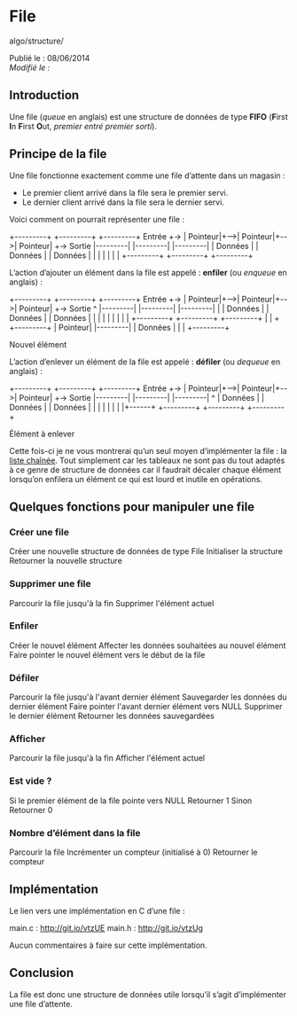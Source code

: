 File
====
algo/structure/

Publié le : 08/06/2014  
*Modifié le :*

## Introduction

Une file (*queue* en anglais) est une structure de données de type **FIFO** (**F**irst **I**n **F**irst **O**ut, *premier entré premier sorti*).

## Principe de la file

Une file fonctionne exactement comme une file d’attente dans un magasin :

- Le premier client arrivé dans la file sera le premier servi.
- Le dernier client arrivé dans la file sera le dernier servi.

Voici comment on pourrait représenter une file :

+---------+    +---------+    +---------+
Entrée +-> | Pointeur|+-->| Pointeur|+-->| Pointeur| +-> Sortie
|---------|    |---------|    |---------|
| Données |    | Données |    | Données |
|         |    |         |    |         |
+---------+    +---------+    +---------+

L’action d’ajouter un élément dans la file est appelé : **enfiler** (ou *enqueue* en anglais) :

+---------+    +---------+    +---------+
Entrée +-> | Pointeur|+-->| Pointeur|+-->| Pointeur| +-> Sortie
^      |---------|    |---------|    |---------|
|      | Données |    | Données |    | Données |
|      |         |    |         |    |         |
|      +---------+    +---------+    +---------+
|
|
+
+---------+
| Pointeur|
|---------|
| Données |
|         |
+---------+

Nouvel élément

L’action d’enlever un élément de la file est appelé : **défiler** (ou *dequeue* en anglais) :

+---------+    +---------+    +---------+
Entrée +-> | Pointeur|+-->| Pointeur|+-->| Pointeur| +-> Sortie
|---------|    |---------|    |---------|       ^
| Données |    | Données |    | Données |       |
|         |    |         |    |         |+------+
+---------+    +---------+    +---------+

Élément à enlever

Cette fois-ci je ne vous montrerai qu’un seul moyen d’implémenter la file : la [liste chaînée](http://napnac.ga/algo/structure/liste_chainee.html). Tout simplement car les tableaux ne sont pas du tout adaptés à ce genre de structure de données car il faudrait décaler chaque élément lorsqu’on enfilera un élément ce qui est lourd et inutile en opérations.

## Quelques fonctions pour manipuler une file

### Créer une file

Créer une nouvelle structure de données de type File
Initialiser la structure
Retourner la nouvelle structure

### Supprimer une file

Parcourir la file jusqu'à la fin
Supprimer l'élément actuel

### Enfiler

Créer le nouvel élément
Affecter les données souhaitées au nouvel élément
Faire pointer le nouvel élément vers le début de la file

### Défiler

Parcourir la file jusqu'à l'avant dernier élément
Sauvegarder les données du dernier élément
Faire pointer l'avant dernier élément vers NULL 
Supprimer le dernier élément
Retourner les données sauvegardées

### Afficher

Parcourir la file jusqu'à la fin
Afficher l'élément actuel

### Est vide ?

Si le premier élément de la file pointe vers NULL
Retourner 1
Sinon
Retourner 0

### Nombre d’élément dans la file

Parcourir la file
Incrémenter un compteur (initialisé à 0)
Retourner le compteur

## Implémentation

Le lien vers une implémentation en C d’une file :

main.c : http://git.io/vtzUE
main.h : http://git.io/vtzUg

Aucun commentaires à faire sur cette implémentation.

## Conclusion

La file est donc une structure de données utile lorsqu’il s’agit d’implémenter une file d’attente.
